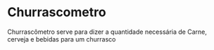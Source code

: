 # Churrascometro
Churrascômetro serve para dizer a quantidade necessária de Carne, cerveja e bebidas para um churrasco
